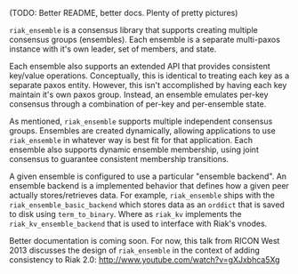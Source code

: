 (TODO: Better README, better docs. Plenty of pretty pictures)

`riak_ensemble` is a consensus library that supports creating multiple
consensus groups (ensembles). Each ensemble is a separate multi-paxos
instance with it's own leader, set of members, and state.

Each ensemble also supports an extended API that provides consistent
key/value operations. Conceptually, this is identical to treating each
key as a separate paxos entity. However, this isn't accomplished by
having each key maintain it's own paxos group. Instead, an ensemble
emulates per-key consensus through a combination of per-key and
per-ensemble state.

As mentioned, `riak_ensemble` supports multiple independent consensus
groups. Ensembles are created dynamically, allowing applications to
use `riak_ensemble` in whatever way is best fit for that
application. Each ensemble also supports dynamic ensemble membership,
using joint consensus to guarantee consistent membership transitions.

A given ensemble is configured to use a particular "ensemble backend".
An ensemble backend is a implemented behavior that defines how a given
peer actually stores/retrieves data. For example, `riak_ensemble`
ships with the `riak_ensemble_basic_backend` which stores data as an
`orddict` that is saved to disk using `term_to_binary`. Where as
`riak_kv` implements the `riak_kv_ensemble_backend` that is used to
interface with Riak's vnodes.

Better documentation is coming soon. For now, this talk from RICON
West 2013 discusses the design of `riak_ensemble` in the context of
adding consistency to Riak 2.0:
http://www.youtube.com/watch?v=gXJxbhca5Xg
